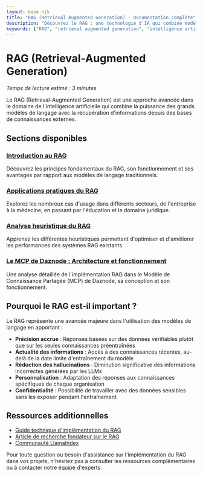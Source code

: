 ```yaml
---
layout: base.njk
title: "RAG (Retrieval-Augmented Generation) - Documentation complète"
description: "Découvrez le RAG : une technologie d'IA qui combine modèles de langage et recherche d'information, ses principes, applications, analyses et avantages pour l'entreprise."
keywords: ["RAG", "retrieval augmented generation", "intelligence artificielle", "modèle de langage", "llm", "recherche d'information", "applications RAG", "analyse heuristique", "MCP", "daznode"]
---
```


# RAG (Retrieval-Augmented Generation)

*Temps de lecture estimé : 3 minutes*

Le RAG (Retrieval-Augmented Generation) est une approche avancée dans le domaine de l'intelligence artificielle qui combine la puissance des grands modèles de langage avec la récupération d'informations depuis des bases de connaissances externes.

## Sections disponibles

### [Introduction au RAG](/rag/introduction/)
Découvrez les principes fondamentaux du RAG, son fonctionnement et ses avantages par rapport aux modèles de langage traditionnels.

### [Applications pratiques du RAG](/rag/applications/)
Explorez les nombreux cas d'usage dans différents secteurs, de l'entreprise à la médecine, en passant par l'éducation et le domaine juridique.

### [Analyse heuristique du RAG](/rag/heuristic/)
Apprenez les différentes heuristiques permettant d'optimiser et d'améliorer les performances des systèmes RAG existants.

### [Le MCP de Daznode : Architecture et fonctionnement](/rag/analysis/)
Une analyse détaillée de l'implémentation RAG dans le Modèle de Connaissance Partagée (MCP) de Daznode, sa conception et son fonctionnement.

## Pourquoi le RAG est-il important ?

Le RAG représente une avancée majeure dans l'utilisation des modèles de langage en apportant :

- **Précision accrue** : Réponses basées sur des données vérifiables plutôt que sur les seules connaissances préentraînées
- **Actualité des informations** : Accès à des connaissances récentes, au-delà de la date limite d'entraînement du modèle
- **Réduction des hallucinations** : Diminution significative des informations incorrectes générées par les LLMs
- **Personnalisation** : Adaptation des réponses aux connaissances spécifiques de chaque organisation
- **Confidentialité** : Possibilité de travailler avec des données sensibles sans les exposer pendant l'entraînement

## Ressources additionnelles

- [Guide technique d'implémentation du RAG](https://github.com/run-llama/llama_index)
- [Article de recherche fondateur sur le RAG](https://arxiv.org/abs/2005.11401)
- [Communauté LlamaIndex](https://discord.gg/dGcwcsnxhU)

Pour toute question ou besoin d'assistance sur l'implémentation du RAG dans vos projets, n'hésitez pas à consulter les ressources complémentaires ou à contacter notre équipe d'experts. 